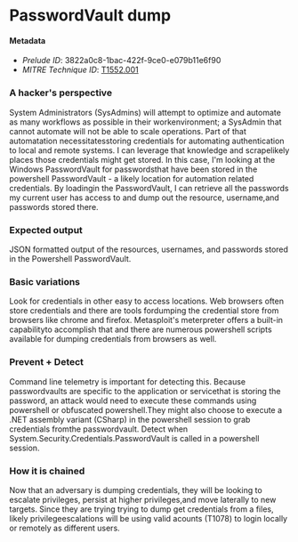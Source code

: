 
# PasswordVault dump

#### Metadata

- *Prelude ID*: 3822a0c8-1bac-422f-9ce0-e079b11e6f90
- *MITRE Technique ID*: [T1552.001](https://attack.mitre.org/techniques/T1552/001/)

### A hacker's perspective

System Administrators (SysAdmins) will attempt to optimize and automate as many workflows as possible in their workenvironment; a SysAdmin that cannot automate will not be able to scale operations. Part of that automatation necessitatesstoring credentials for automating authentication to local and remote systems. I can leverage that knowledge and scrapelikely places those credentials might get stored. In this case, I'm looking at the Windows PasswordVault for passwordsthat have been stored in the powershell PasswordVault - a likely location for automation related credentials. By loadingin the PasswordVault, I can retrieve all the passwords my current user has access to and dump out the resource, username,and passwords stored there.

### Expected output

JSON formatted output of the resources, usernames, and passwords stored in the Powershell PasswordVault.

### Basic variations

Look for credentials in other easy to access locations. Web browsers often store credentials and there are tools fordumping the credential store from browsers like chrome and firefox. Metasploit's meterpreter offers a built-in capabilityto accomplish that and there are numerous powershell scripts available for dumping credentials from browsers as well.

### Prevent + Detect

Command line telemetry is important for detecting this. Because passwordvaults are specific to the application or servicethat is storing the password, an attack would need to execute these commands using powershell or obfuscated powershell.They might also choose to execute a .NET assembly variant (CSharp) in the powershell session to grab credentials fromthe passwordvault. Detect when System.Security.Credentials.PasswordVault is called in a powershell session.

### How it is chained

Now that an adversary is dumping credentials, they will be looking to escalate privileges, persist at higher privileges,and move laterally to new targets. Since they are trying trying to dump get credentials from a files, likely privilegeescalations will be using valid acounts (T1078) to login locally or remotely as different users.
